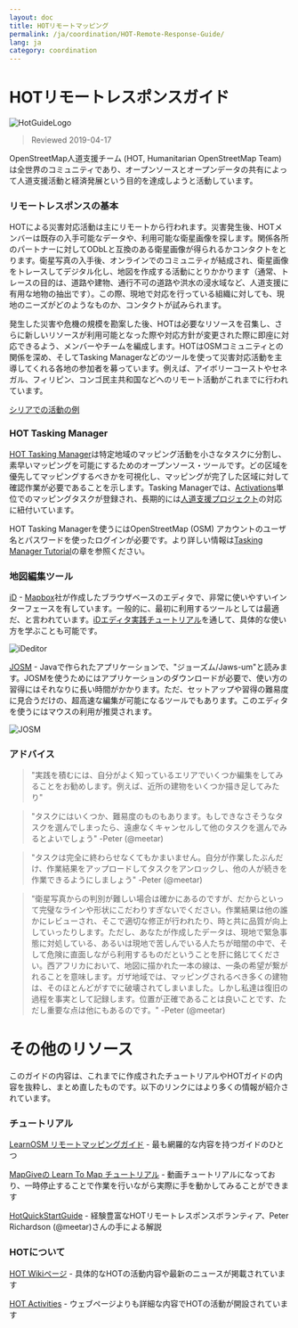 ```yaml
---
layout: doc
title: HOTリモートマッピング  
permalink: /ja/coordination/HOT-Remote-Response-Guide/ 
lang: ja
category: coordination
---
```


# HOTリモートレスポンスガイド   

![HotGuideLogo](/images/hot-logo.png)  

> Reviewed 2019-04-17  

OpenStreetMap人道支援チーム (HOT, Humanitarian OpenStreetMap Team) は全世界のコミュニティであり、オープンソースとオープンデータの共有によって人道支援活動と経済発展という目的を達成しようと活動しています。  

### リモートレスポンスの基本 

HOTによる災害対応活動は主にリモートから行われます。災害発生後、HOTメンバーは既存の入手可能なデータや、利用可能な衛星画像を探します。関係各所のパートナーに対してODbLと互換のある衛星画像が得られるかコンタクトをとります。衛星写真の入手後、オンラインでのコミュニティが結成され、衛星画像をトレースしてデジタル化し、地図を作成する活動にとりかかります（通常、トレースの目的は、道路や建物、通行不可の道路や洪水の浸水域など、人道支援に有用な地物の抽出です）。この際、現地で対応を行っている組織に対しても、現地のニーズがどのようなものか、コンタクトが試みられます。  

発生した災害や危機の規模を勘案した後、HOTは必要なリソースを召集し、さらに新しいリソースが利用可能となった際や対応方針が変更された際に即座に対応できるよう、メンバーやチームを編成します。HOTはOSMコミュニティとの関係を深め、そしてTasking Managerなどのツールを使って災害対応活動を主導してくれる各地の参加者を募っています。例えば、アイボリーコーストやセネガル、フィリピン、コンゴ民主共和国などへのリモート活動がこれまでに行われています。  

[シリアでの活動の例](http://hot.openstreetmap.org/updates/2013-01-28_syria_activation)  

### HOT Tasking Manager 

[HOT Tasking Manager](http://tasks.hotosm.org/)は特定地域のマッピング活動を小さなタスクに分割し、素早いマッピングを可能にするためのオープンソース・ツールです。どの区域を優先してマッピングするべきかを可視化し、マッピングが完了した区域に対して確認作業が必要であることを示します。Tasking Managerでは、[Activations](http://wiki.openstreetmap.org/wiki/HOT_activation)単位でのマッピングタスクが登録され、長期的には[人道支援プロジェクト](http://hot.openstreetmap.org/projects)の対応に紐付いています。  

HOT Tasking Managerを使うにはOpenStreetMap (OSM) アカウントのユーザ名とパスワードを使ったログインが必要です。より詳しい情報は[Tasking Manager Tutorial](http://learnosm.org/ja/coordination/tm-user/)の章を参照ください。  


### 地図編集ツール 

[iD](http://learnosm.org/en/beginner/id-editor/) - [Mapbox](www.mapbox.com)社が作成したブラウザベースのエディタで、非常に使いやすいインターフェースを有しています。一般的に、最初に利用するツールとしては最適だ、と言われています。[iDエディタ実践チュートリアル](http://ideditor.com/)を通して、具体的な使い方を学ぶことも可能です。  

![iDeditor](https://blog.openstreetmap.org/wp-content/uploads/2013/08/id-editor-sotm-us-2013-venue-screenshot.png)  


[JOSM](https://josm.openstreetmap.de/) - Javaで作られたアプリケーションで、"ジョーズム/Jaws-um"と読みます。JOSMを使うためにはアプリケーションのダウンロードが必要で、使い方の習得にはそれなりに長い時間がかかります。ただ、セットアップや習得の難易度に見合うだけの、超高速な編集が可能になるツールでもあります。このエディタを使うにはマウスの利用が推奨されます。  

![JOSM](https://njgeo.org/wp-content/uploads/2010/07/josm_osm_editor.png)  

### アドバイス

> "実践を積むには、自分がよく知っているエリアでいくつか編集をしてみることをお勧めします。例えば、近所の建物をいくつか描き足してみたり"

> "タスクにはいくつか、難易度のものもあります。もしできなさそうなタスクを選んでしまったら、遠慮なくキャンセルして他のタスクを選んでみるとよいでしょう" -Peter (@meetar)

> "タスクは完全に終わらせなくてもかまいません。自分が作業したぶんだけ、作業結果をアップロードしてタスクをアンロックし、他の人が続きを作業できるようにしましょう" -Peter (@meetar)

> "衛星写真からの判別が難しい場合は確かにあるのですが、だからといって完璧なラインや形状にこだわりすぎないでください。作業結果は他の誰かにレビューされ、そこで適切な修正が行われたり、時と共に品質が向上していったりします。ただし、あなたが作成したデータは、現地で緊急事態に対処している、あるいは現地で苦しんでいる人たちが暗闇の中で、そして危険に直面しながら利用するものだということを肝に銘じてください。西アフリカにおいて、地図に描かれた一本の線は、一条の希望が繋がれることを意味します。ガザ地域では、マッピングされるべき多くの建物は、そのほとんどがすでに破壊されてしまいました。しかし私達は復旧の過程を事実として記録します。位置が正確であることは良いことです、ただし重要な点は他にもあるのです。" -Peter (@meetar)

# その他のリソース 

このガイドの内容は、これまでに作成されたチュートリアルやHOTガイドの内容を抜粋し、まとめ直したものです。以下のリンクにはより多くの情報が紹介されています。  

### チュートリアル

[LearnOSM リモートマッピングガイド](http://learnosm.org/ja/coordination/remote/) - 最も網羅的な内容を持つガイドのひとつ  

[MapGiveの Learn To Map チュートリアル](http://mapgive.state.gov/learn-to-map/) - 動画チュートリアルになっており、一時停止することで作業を行いながら実際に手を動かしてみることができます  

[HotQuickStartGuide](https://gist.github.com/meetar/b9929dfec129d1d7f5f2) - 経験豊富なHOTリモートレスポンスボランティア、Peter Richardson (@meetar)さんの手による解説 

### HOTについて 

[HOT Wikiページ](http://wiki.openstreetmap.org/wiki/Humanitarian_OSM_Team) - 具体的なHOTの活動内容や最新のニュースが掲載されています  

[HOT Activities](https://www.hotosm.org/what-we-do) - ウェブページよりも詳細な内容でHOTの活動が開設されています  